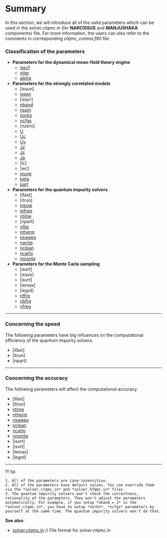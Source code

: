 # Summary

In this section, we will introduce all of the valid parameters which can be used in the *solver.ctqmc.in* (for **NARCISSUS** and **MANJUSHAKA** components) file. For more information, the users can also refer to the comments in corresponding *ctqmc\_control.f90* file.

### Classification of the parameters

* **Parameters for the dynamical mean-field theory engine**
    * [isscf](p_isscf.md)
    * [niter](p_niter.md)
    * [alpha](p_alpha.md)
* **Parameters for the strongly correlated models**
    * [issun]
    * [isspn](p_isspn.md)
    * [isscr]
    * [nband](p_nband.md)
    * [nspin](p_nspin.md)
    * [norbs](p_norbs.md)
    * [ncfgs](p_ncfgs.md)
    * [nzero]
    * [U](p_u.md)
    * [Uc](p_uc.md)
    * [Uv](p_uv.md)
    * [Jz](p_jz.md)
    * [Js](p_js.md)
    * [Jp](p_jp.md)
    * [lc]
    * [wc]
    * [mune](p_mune.md)
    * [beta](p_beta.md)
    * [part](p_part.md)
* **Parameters for the quantum impurity solvers**
    * [ifast]
    * [itrun]
    * [mkink](p_mkink.md)
    * [mfreq](p_mfreq.md)
    * [ntime](p_ntime.md)
    * [npart]
    * [nflip](p_nflip.md)
    * [ntherm](p_ntherm.md)
    * [nsweep](p_nsweep.md)
    * [nwrite](p_nwrite.md)
    * [nclean](p_nclean.md)
    * [ncarlo](p_ncarlo.md)
    * [nmonte](p_nmonte.md)
* **Parameters for the Monte Carlo sampling**
    * [isort]
    * [issus]
    * [isvrt]
    * [lemax]
    * [legrd]
    * [nffrq](p_nffrq.md)
    * [nbfrq](p_nbfrq.md)
    * [nfreq](p_nfreq.md)

---

### Concerning the speed

The following parameters have big influences on the computational efficiency of the quantum impurity solvers.

* [ifast]
* [itrun]
* [npart]

---

### Concerning the accuracy

The following parameters will affect the computational accuracy.

* [ifast]
* [itrun]
* [ntime](p_ntime.md)
* [ntherm](p_ntherm.md)
* [nsweep](p_nsweep.md)
* [nclean](p_nclean.md)
* [ncarlo](p_ncarlo.md)
* [nmonte](p_nmonte.md)
* [isort]
* [isvrt]
* [lemax]
* [legrd]

---

!!! tip

    1. All of the parameters are case-insensitive.
    2. All of the parameters have default values. You can override them via the *solver.ctqmc.in* and *solver.hfqmc.in* files.
    3. The quantum impurity solvers won't check the correctness, rationality of the parameters. They won't adjust the parameters automatically. For example, if you setup *nband = 2* in the *solver.ctqmc.in*, you have to setup *norbs*, *ncfgs* parameters by yourself at the same time. The quantum impurity solvers won't do that.

**See also**:

* [solver.ctqmc.in](in_ctqmc.md) // File format for *solver.ctqmc.in*
